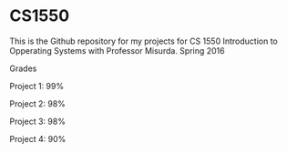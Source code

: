 # CS1550
This is the Github repository for my projects for CS 1550 Introduction to Opperating Systems with Professor Misurda. 
Spring 2016

Grades 
  
  Project 1: 99%
  
  Project 2: 98%
  
  Project 3: 98%
  
  Project 4: 90%
